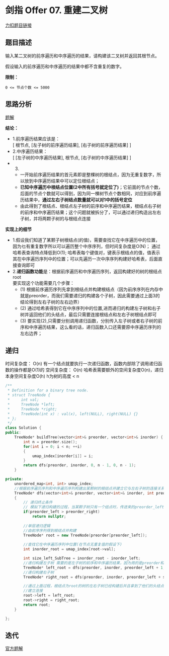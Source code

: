 <p id="重建二叉树"></p>

# 剑指 Offer 07. 重建二叉树

[力扣题目链接](https://leetcode-cn.com/problems/zhong-jian-er-cha-shu-lcof/)  

## 题目描述  

输入某二叉树的前序遍历和中序遍历的结果，请构建该二叉树并返回其根节点。  

假设输入的前序遍历和中序遍历的结果中都不含重复的数字。  

**限制：**

    0 <= 节点个数 <= 5000  

## 思路分析  

[题解](https://leetcode-cn.com/problems/zhong-jian-er-cha-shu-lcof/solution/mian-shi-ti-07-zhong-jian-er-cha-shu-di-gui-fa-qin/)  

**结论：**   
* 1.前序遍历结果应该是：  
    [ 根节点, [左子树的前序遍历结果], [右子树的前序遍历结果] ]
* 2.中序遍历结果：  
    [ [左子树的中序遍历结果], 根节点, [右子树的中序遍历结果] ]
* 3.  
    * 一开始前序遍历结果的首元素即是整棵树的根结点，因为无重复数字，所以放到中序遍历结果中可以定位根结点；
    * **已知中序遍历中根结点位置(2中所有括号就定位了)**；它前面的节点个数，后面的节点个数就可以得到，因为同一棵树节点个数相同，对应到前序遍历结果中，**通过左右子树结点数量就可以对1中的括号定位**  
    * 由此得到了根结点、根结点左子树的前序和中序遍历结果，根结点右子树的前序和中序遍历结果；这个问题就被拆分了，可以通过递归构造出左右子树，并将两颗子树的与根结点连接  

**实现上的细节**  
* 1.假设我们知道了某颗子树根结点(的值)，需要查找它在中序遍历中的位置，因为乜有重复数字所以可以遍历整个中序序列，但时间复杂度是O(N)； 通过哈希表查询特点降低到O(1); 哈希表每个键值对，键表示根结点的值，值表示其在中序遍历序列中的位置；可以先遍历一次中序序列构建好哈希表，后面直接查询即可    
* 2.**递归函数功能**是：根据前序遍历和中序遍历序列，返回构建好的树的根结点root   
    要实现这个功能需要几个步骤：  
    * (1) 根据前序遍历序列先拿到根结点并构建根结点（因为前序序列在内存中就是preorder，而我们需要递归的构建各个子树，因此需要通过上面3的结论得到左右子树的左右边界）  
    * (2) 通过哈希表得到它在中序序列中的位置,进而递归的构建左子树和右子树并返回他们的头结点，最后只需要连接根结点和左右子树根结点即可
    * (3) 要实现(2),只需要分别调用递归函数，分别传入左子树或者右子树的前序和中序遍历结果，这么看的话，递归函数入口还需要原中序遍历序列的左右边界；




## 递归    

时间复杂度： O(n) 有一个结点就要执行一次递归函数，函数内部除了调用递归函数的操作都是O(1)的
空间复杂度： O(n) 哈希表需要额外的空间复杂度O(n)，递归本身空间复杂度O(h) h为树的高度 < n

```cpp
/**
 * Definition for a binary tree node.
 * struct TreeNode {
 *     int val;
 *     TreeNode *left;
 *     TreeNode *right;
 *     TreeNode(int x) : val(x), left(NULL), right(NULL) {}
 * };
 */
class Solution {
public:
    TreeNode* buildTree(vector<int>& preorder, vector<int>& inorder) {
        int n = preorder.size();
        for(int i = 0; i < n; ++i)
        {
            umap_index[inorder[i]] = i;
        }
        return dfs(preorder, inorder, 0, n - 1, 0, n - 1);
    }

private:
    unordered_map<int, int> umap_index;
    //根据前序遍历序列和中序遍历序列构建出某颗树的根结点并建立它与左右子树的连接关系，最后返回所构建树的根结点  
    TreeNode* dfs(vector<int>& preorder, vector<int>& inorder, int preorder_left, int preorder_right, int inorder_left, int inorder_right)
    {
        // 递归终止条件  
        // 模拟下递归构建的过程，当某颗子树只有一个结点时，传进来的preorder_left = preorder_right，inorder_left = inorder_right此时也就是遇到叶子结点，还需要执行递归逻辑因为还要建立和空节点的连接关系；因此终止条件是preorder_left > preorder_right(inorder_left也是大于inorder_right的)
        if(preorder_left > preorder_right)
            return nullptr;
        
        //单层递归逻辑  
        //由前序序列得到根结点并构建  
        TreeNode* root = new TreeNode(preorder[preorder_left]);
        
        //查找它在中序遍历序列中位置(在节点无重复值的假设下)
        int inorder_root = umap_index[root->val];

        int size_left_SubTree = inorder_root - inorder_left;
        //递归构建左子树 需要的是左子树的前序和中序遍历结果，因为用的是preorder和inorder，所以传入边界参数
        TreeNode* left_root = dfs(preorder, inorder, preorder_left + 1, preorder_left + size_left_SubTree, inorder_left, inorder_root - 1);
        //递归构建右子树 
        TreeNode* right_root = dfs(preorder, inorder, preorder_left + size_left_SubTree + 1, preorder_right, inorder_root + 1, inorder_right);

        //通过上面过程，根结点为root的树的左右子树已经构建后并且拿到了他们的头结点，与root连接好即可完成整颗树的构建；
        //建立连接 
        root->left = left_root;
        root->right = right_root; 
        return root;
    }

};
```

## 迭代   

[官方题解](https://leetcode-cn.com/problems/zhong-jian-er-cha-shu-lcof/solution/mian-shi-ti-07-zhong-jian-er-cha-shu-by-leetcode-s/)  

```cpp

```